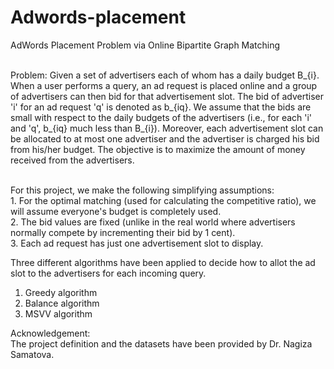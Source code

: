 # Adwords-placement
AdWords Placement Problem via Online Bipartite Graph Matching<br/>
<br/>
<p>Problem: Given a set of advertisers each of whom has a daily budget B_{i}. When a user performs a query, an ad request is placed online and a group of advertisers can then bid for that advertisement slot. The bid of advertiser 'i' for an ad request 'q' is denoted as b_{iq}. We assume that the bids are small with respect to the daily budgets of the advertisers (i.e., for each
'i' and 'q', b_{iq} much less than B_{i}). Moreover, each advertisement slot can be allocated to at most one advertiser and the advertiser is charged his bid from his/her budget. The objective is to maximize the amount of money received from the advertisers.</p>
<br/>
For this project, we make the following simplifying assumptions:<br/>
1. For the optimal matching (used for calculating the competitive ratio), we will assume everyone's budget is completely used.<br/>
2. The bid values are fixed (unlike in the real world where advertisers normally compete by incrementing their bid by 1 cent).<br/>
3. Each ad request has just one advertisement slot to display.<br/>

Three different algorithms have been applied to decide how to allot the ad slot to the advertisers for each incoming query.<br/>
1. Greedy algorithm<br/>
2. Balance algorithm<br/>
3. MSVV algorithm<br/>

Acknowledgement: <br/>
The project definition and the datasets have been provided by Dr. Nagiza Samatova.
